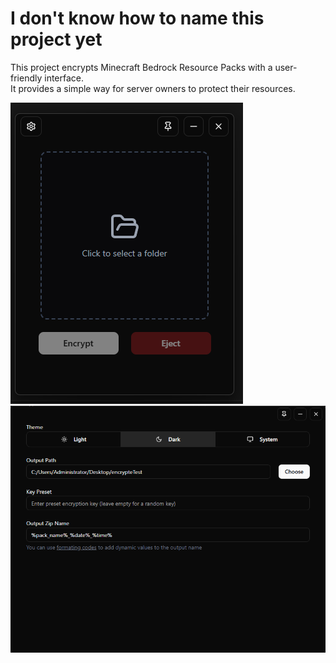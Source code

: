 # I don't know how to name this project yet

This project encrypts Minecraft Bedrock Resource Packs with a user-friendly
interface.\
 It provides a simple way for server owners to protect their resources.

![Main Window](./images/main_window.png)
![Settings Window](./images/settings_window.png)

